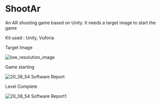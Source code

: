 # ShootAr
An AR shooting game based on Unity. It needs a target image to start the game

Kit used : Unity, Vuforia


Target Image


![low_resolution_image](https://user-images.githubusercontent.com/38004971/104090282-f8a87780-529f-11eb-98b1-03178ddbab18.jpg)


Game starting

![20_38_54 Software Report](https://user-images.githubusercontent.com/38004971/103976177-38883580-51a0-11eb-8b2f-ec9f3e2d7c86.jpg)



Level Complete


![20_38_54 Software Report1](https://user-images.githubusercontent.com/38004971/103976220-5eadd580-51a0-11eb-9bcb-c58192dbb9a8.jpg)
